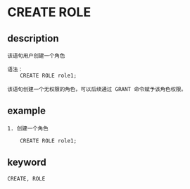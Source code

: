 # CREATE ROLE
## description
    该语句用户创建一个角色
    
    语法：
        CREATE ROLE role1;
        
    该语句创建一个无权限的角色，可以后续通过 GRANT 命令赋予该角色权限。
    
## example

    1. 创建一个角色
   
        CREATE ROLE role1;
        
## keyword

    CREATE, ROLE
   
